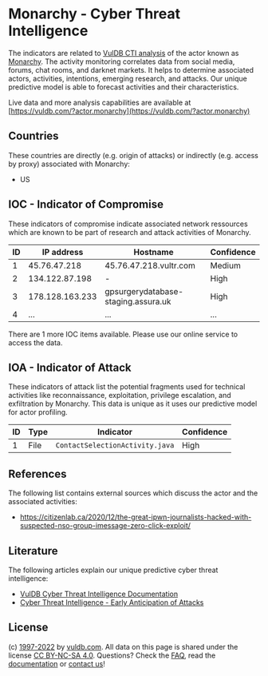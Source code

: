 # Monarchy - Cyber Threat Intelligence

The indicators are related to [VulDB CTI analysis](https://vuldb.com/?kb.cti) of the actor known as [Monarchy](https://vuldb.com/?actor.monarchy). The activity monitoring correlates data from social media, forums, chat rooms, and darknet markets. It helps to determine associated actors, activities, intentions, emerging research, and attacks. Our unique predictive model is able to forecast activities and their characteristics.

Live data and more analysis capabilities are available at [https://vuldb.com/?actor.monarchy](https://vuldb.com/?actor.monarchy)

## Countries

These countries are directly (e.g. origin of attacks) or indirectly (e.g. access by proxy) associated with Monarchy:

* US

## IOC - Indicator of Compromise

These indicators of compromise indicate associated network ressources which are known to be part of research and attack activities of Monarchy.

ID | IP address | Hostname | Confidence
-- | ---------- | -------- | ----------
1 | 45.76.47.218 | 45.76.47.218.vultr.com | Medium
2 | 134.122.87.198 | - | High
3 | 178.128.163.233 | gpsurgerydatabase-staging.assura.uk | High
4 | ... | ... | ...

There are 1 more IOC items available. Please use our online service to access the data.

## IOA - Indicator of Attack

These indicators of attack list the potential fragments used for technical activities like reconnaissance, exploitation, privilege escalation, and exfiltration by Monarchy. This data is unique as it uses our predictive model for actor profiling.

ID | Type | Indicator | Confidence
-- | ---- | --------- | ----------
1 | File | `ContactSelectionActivity.java` | High

## References

The following list contains external sources which discuss the actor and the associated activities:

* https://citizenlab.ca/2020/12/the-great-ipwn-journalists-hacked-with-suspected-nso-group-imessage-zero-click-exploit/

## Literature

The following articles explain our unique predictive cyber threat intelligence:

* [VulDB Cyber Threat Intelligence Documentation](https://vuldb.com/?kb.cti)
* [Cyber Threat Intelligence - Early Anticipation of Attacks](https://www.scip.ch/en/?labs.20201022)

## License

(c) [1997-2022](https://vuldb.com/?kb.changelog) by [vuldb.com](https://vuldb.com/?kb.about). All data on this page is shared under the license [CC BY-NC-SA 4.0](https://creativecommons.org/licenses/by-nc-sa/4.0/). Questions? Check the [FAQ](https://vuldb.com/?kb.faq), read the [documentation](https://vuldb.com/?kb) or [contact us](https://vuldb.com/?contact)!
